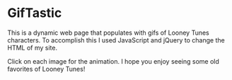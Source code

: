 # GifTastic

This is a dynamic web page that populates with gifs of Looney Tunes characters. To accomplish this I used JavaScript and jQuery to change the HTML of my site.

Click on each image for the animation.
I hope you enjoy seeing some old favorites of Looney Tunes! 